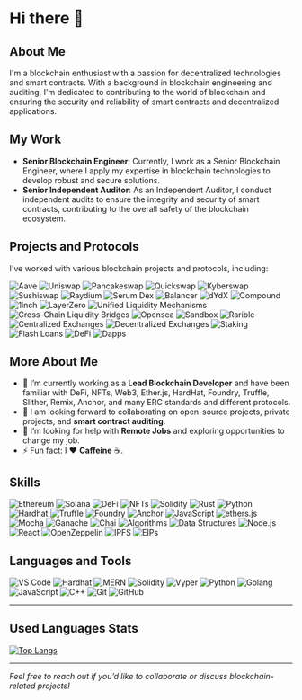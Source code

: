 # Hi there 👋

## About Me
I'm a blockchain enthusiast with a passion for decentralized technologies and smart contracts. With a background in blockchain engineering and auditing, I'm dedicated to contributing to the world of blockchain and ensuring the security and reliability of smart contracts and decentralized applications.

## My Work
- **Senior Blockchain Engineer**: Currently, I work as a Senior Blockchain Engineer, where I apply my expertise in blockchain technologies to develop robust and secure solutions.
- **Senior Independent Auditor**: As an Independent Auditor, I conduct independent audits to ensure the integrity and security of smart contracts, contributing to the overall safety of the blockchain ecosystem.

## Projects and Protocols
I've worked with various blockchain projects and protocols, including:

![Aave](https://img.shields.io/badge/Aave-B6509E?style=for-the-badge&logo=ethereum&logoColor=white)
![Uniswap](https://img.shields.io/badge/Uniswap-FF007A?style=for-the-badge&logo=ethereum&logoColor=white)
![Pancakeswap](https://img.shields.io/badge/Pancakeswap-7E49FF?style=for-the-badge&logo=ethereum&logoColor=white)
![Quickswap](https://img.shields.io/badge/Quickswap-61A8F8?style=for-the-badge&logo=ethereum&logoColor=white)
![Kyberswap](https://img.shields.io/badge/Kyberswap-31CB9E?style=for-the-badge&logo=ethereum&logoColor=white)
![Sushiswap](https://img.shields.io/badge/Sushiswap-F43B8E?style=for-the-badge&logo=ethereum&logoColor=white)
![Raydium](https://img.shields.io/badge/Raydium-8B81FF?style=for-the-badge&logo=ethereum&logoColor=white)
![Serum Dex](https://img.shields.io/badge/Serum%20Dex-2FBED4?style=for-the-badge&logo=ethereum&logoColor=white)
![Balancer](https://img.shields.io/badge/Balancer-1E1E1E?style=for-the-badge&logo=ethereum&logoColor=white)
![dYdX](https://img.shields.io/badge/dYdX-6B26F2?style=for-the-badge&logo=ethereum&logoColor=white)
![Compound](https://img.shields.io/badge/Compound-00D395?style=for-the-badge&logo=ethereum&logoColor=white)
![1inch](https://img.shields.io/badge/1inch-2743A0?style=for-the-badge&logo=ethereum&logoColor=white)
![LayerZero](https://img.shields.io/badge/LayerZero-000000?style=for-the-badge&logo=ethereum&logoColor=white)
![Unified Liquidity Mechanisms](https://img.shields.io/badge/Unified%20Liquidity%20Mechanisms-7343B6?style=for-the-badge&logo=ethereum&logoColor=white)
![Cross-Chain Liquidity Bridges](https://img.shields.io/badge/Cross--Chain%20Liquidity%20Bridges-7343B6?style=for-the-badge&logo=ethereum&logoColor=white)
![Opensea](https://img.shields.io/badge/Opensea-2081E2?style=for-the-badge&logo=ethereum&logoColor=white)
![Sandbox](https://img.shields.io/badge/Sandbox-00ADE4?style=for-the-badge&logo=ethereum&logoColor=white)
![Rarible](https://img.shields.io/badge/Rarible-FEDA03?style=for-the-badge&logo=ethereum&logoColor=white)
![Centralized Exchanges](https://img.shields.io/badge/Centralized%20Exchanges-333333?style=for-the-badge&logo=ethereum&logoColor=white)
![Decentralized Exchanges](https://img.shields.io/badge/Decentralized%20Exchanges-333333?style=for-the-badge&logo=ethereum&logoColor=white)
![Staking](https://img.shields.io/badge/Staking-7343B6?style=for-the-badge&logo=ethereum&logoColor=white)
![Flash Loans](https://img.shields.io/badge/Flash%20Loans-7343B6?style=for-the-badge&logo=ethereum&logoColor=white)
![DeFi](https://img.shields.io/badge/DeFi-7343B6?style=for-the-badge&logo=ethereum&logoColor=white)
![Dapps](https://img.shields.io/badge/Dapps-7343B6?style=for-the-badge&logo=ethereum&logoColor=white)

## More About Me
- 🌱 I’m currently working as a **Lead Blockchain Developer** and have been familiar with DeFi, NFTs, Web3, Ether.js, HardHat, Foundry, Truffle, Slither, Remix, Anchor, and many ERC standards and different protocols.  
- 🤝 I am looking forward to collaborating on open-source projects, private projects, and **smart contract auditing**.  
- 🤔 I’m looking for help with **Remote Jobs** and exploring opportunities to change my job.  
- ⚡ Fun fact: I ❤️ **Caffeine** ☕.  

## Skills 
![Ethereum](https://img.shields.io/badge/Ethereum-3C3C3D?style=for-the-badge&logo=ethereum&logoColor=white) 
![Solana](https://img.shields.io/badge/Solana-000000?style=for-the-badge&logo=solana&logoColor=white) 
![DeFi](https://img.shields.io/badge/DeFi-7343B6?style=for-the-badge&logo=ethereum&logoColor=white) 
![NFTs](https://img.shields.io/badge/NFT-FF4088?style=for-the-badge&logo=erc721&logoColor=white)
![Solidity](https://img.shields.io/badge/Solidity-363636?style=for-the-badge&logo=solidity&logoColor=white)
![Rust](https://img.shields.io/badge/Rust-000000?style=for-the-badge&logo=rust&logoColor=white)
![Python](https://img.shields.io/badge/Python-3776AB?style=for-the-badge&logo=python&logoColor=white)
![Hardhat](https://img.shields.io/badge/Hardhat-FFAE33?style=for-the-badge&logo=ethereum&logoColor=black)
![Truffle](https://img.shields.io/badge/Truffle-5E469C?style=for-the-badge&logo=truffle&logoColor=white)
![Foundry](https://img.shields.io/badge/Foundry-3C3C3D?style=for-the-badge&logo=ethereum&logoColor=white)
![Anchor](https://img.shields.io/badge/Anchor-15A9FD?style=for-the-badge&logo=solana&logoColor=white) 
![JavaScript](https://img.shields.io/badge/JavaScript-F7DF1E?style=for-the-badge&logo=javascript&logoColor=black)
![ethers.js](https://img.shields.io/badge/ethers.js-3C3C3D?style=for-the-badge&logo=ethereum&logoColor=white) 
![Mocha](https://img.shields.io/badge/Mocha-8D6748?style=for-the-badge&logo=mocha&logoColor=white)
![Ganache](https://img.shields.io/badge/Ganache-7343B6?style=for-the-badge&logo=ethereum&logoColor=white)
![Chai](https://img.shields.io/badge/Chai-A30701?style=for-the-badge&logo=chai&logoColor=white)
![Algorithms](https://img.shields.io/badge/Algorithms-FF7139?style=for-the-badge&logo=codecademy&logoColor=white)
![Data Structures](https://img.shields.io/badge/Data%20Structures-0000FF?style=for-the-badge)
![Node.js](https://img.shields.io/badge/Node.js-339933?style=for-the-badge&logo=node.js&logoColor=white)
![React](https://img.shields.io/badge/React-61DAFB?style=for-the-badge&logo=react&logoColor=black)
![OpenZeppelin](https://img.shields.io/badge/OpenZeppelin-4E5EE4?style=for-the-badge&logo=openzeppelin&logoColor=white)
![IPFS](https://img.shields.io/badge/IPFS-65C2CB?style=for-the-badge&logo=ipfs&logoColor=white)
![EIPs](https://img.shields.io/badge/EIPs-3C3C3D?style=for-the-badge&logo=ethereum&logoColor=white)

## Languages and Tools
![VS Code](https://img.shields.io/badge/Visual%20Studio%20Code-007ACC?style=for-the-badge&logo=visualstudiocode&logoColor=white) 
![Hardhat](https://img.shields.io/badge/Hardhat-FFAE33?style=for-the-badge&logo=ethereum&logoColor=black) 
![MERN](https://img.shields.io/badge/MERN-339933?style=for-the-badge&logo=node.js&logoColor=white) 
![Solidity](https://img.shields.io/badge/Solidity-363636?style=for-the-badge&logo=solidity&logoColor=white)
![Vyper](https://img.shields.io/badge/Vyper-3776AB?style=for-the-badge&logo=python&logoColor=white) 
![Python](https://img.shields.io/badge/Python-3776AB?style=for-the-badge&logo=python&logoColor=white)
![Golang](https://img.shields.io/badge/Go-00ADD8?style=for-the-badge&logo=go&logoColor=white) 
![JavaScript](https://img.shields.io/badge/JavaScript-F7DF1E?style=for-the-badge&logo=javascript&logoColor=black)
![C++](https://img.shields.io/badge/C++-00599C?style=for-the-badge&logo=c%2B%2B&logoColor=white)
![Git](https://img.shields.io/badge/Git-F05032?style=for-the-badge&logo=git&logoColor=white)
![GitHub](https://img.shields.io/badge/GitHub-181717?style=for-the-badge&logo=github&logoColor=white)

---

## Used Languages Stats
<!-- Replace 'YOUR_GITHUB_USERNAME' with your actual GitHub username -->
[![Top Langs](https://github-readme-stats.vercel.app/api/top-langs/?username=mohammad-rizwan-syal&layout=compact&theme=react)](https://github.com/anuraghazra/github-readme-stats)

---

*Feel free to reach out if you’d like to collaborate or discuss blockchain-related projects!*
